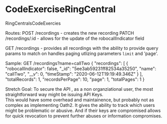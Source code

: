 # CodeExerciseRingCentral
RingCentralsCodeExercies


Routes:
POST /recordings   - creates the new recording
PATCH /recordings/:id  - allows for the update of the robocallIndicator field


GET /recordings  - provides all recordings with the ability to provide query params to match on
handles paging utlizing parameters `limit` and 'page'. 

Sample:
GET /recordings?name=callTwo
{
    "recordings": [
        {
            "robocallIndicator": false,
            "_id": "5ee3ab59231ff82534a35250",
            "name": "callTwo",
            "__v": 0,
            "timeStamp": "2020-06-12T19:19:49.346Z"
        }
    ],
    "totalRecords": 1,
    "recordsPerPage": 10,
    "page": 1,
    "totalPages": 1
}



Stretch Goal:
To secure the API , as a non organziational user, the most straightforward way might be issuing API Keys.  
This would have some overhead and maintainence, but probably not as complex as implementing Oath2.  It gives
the ability to track which users might be problematic or abusive.  And if their keys are compromised allows for quick
revocation to prevent further abuses or information compromises.
